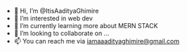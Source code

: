 - 👋 Hi, I’m @ItisAadityaGhimire
- 👀 I’m interested in web dev 
- 🌱 I’m currently learning more about MERN STACK
- 💞️ I’m looking to collaborate on ...
- 📫 You can reach me via iamaaadityaghimire@gmail.com

